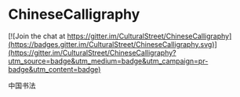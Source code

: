 # ChineseCalligraphy

[![Join the chat at https://gitter.im/CulturalStreet/ChineseCalligraphy](https://badges.gitter.im/CulturalStreet/ChineseCalligraphy.svg)](https://gitter.im/CulturalStreet/ChineseCalligraphy?utm_source=badge&utm_medium=badge&utm_campaign=pr-badge&utm_content=badge)

中国书法
